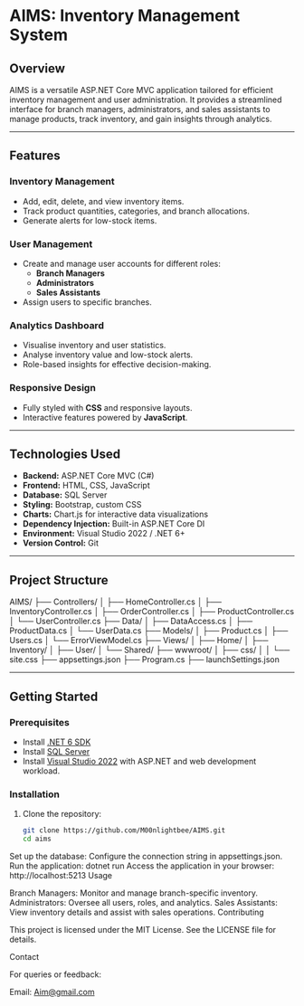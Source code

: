 # AIMS: Inventory Management System

## Overview
AIMS is a versatile ASP.NET Core MVC application tailored for efficient inventory management and user administration. It provides a streamlined interface for branch managers, administrators, and sales assistants to manage products, track inventory, and gain insights through analytics.

---

## Features
### Inventory Management
- Add, edit, delete, and view inventory items.
- Track product quantities, categories, and branch allocations.
- Generate alerts for low-stock items.

### User Management
- Create and manage user accounts for different roles:
  - **Branch Managers**
  - **Administrators**
  - **Sales Assistants**
- Assign users to specific branches.

### Analytics Dashboard
- Visualise inventory and user statistics.
- Analyse inventory value and low-stock alerts.
- Role-based insights for effective decision-making.

### Responsive Design
- Fully styled with **CSS** and responsive layouts.
- Interactive features powered by **JavaScript**.

---

## Technologies Used
- **Backend:** ASP.NET Core MVC (C#)
- **Frontend:** HTML, CSS, JavaScript
- **Database:** SQL Server
- **Styling:** Bootstrap, custom CSS
- **Charts:** Chart.js for interactive data visualizations
- **Dependency Injection:** Built-in ASP.NET Core DI
- **Environment:** Visual Studio 2022 / .NET 6+
- **Version Control:** Git

---

## Project Structure
AIMS/ ├── Controllers/ │ ├── HomeController.cs │ ├── InventoryController.cs │ ├── OrderController.cs │ ├── ProductController.cs │ └── UserController.cs ├── Data/ │ ├── DataAccess.cs │ ├── ProductData.cs │ └── UserData.cs ├── Models/ │ ├── Product.cs │ ├── Users.cs │ └── ErrorViewModel.cs ├── Views/ │ ├── Home/ │ ├── Inventory/ │ ├── User/ │ └── Shared/ ├── wwwroot/ │ ├── css/ │ │ └── site.css ├── appsettings.json ├── Program.cs ├── launchSettings.json


---

## Getting Started

### Prerequisites
- Install [.NET 6 SDK](https://dotnet.microsoft.com/download/dotnet/6.0)
- Install [SQL Server](https://www.microsoft.com/en-us/sql-server/sql-server-downloads)
- Install [Visual Studio 2022](https://visualstudio.microsoft.com/) with ASP.NET and web development workload.

### Installation
1. Clone the repository:
   ```bash
   git clone https://github.com/M00nlightbee/AIMS.git
   cd aims
Set up the database:
Configure the connection string in appsettings.json.
Run the application:
dotnet run
Access the application in your browser:
http://localhost:5213
Usage

Branch Managers: Monitor and manage branch-specific inventory.
Administrators: Oversee all users, roles, and analytics.
Sales Assistants: View inventory details and assist with sales operations.
Contributing



This project is licensed under the MIT License. See the LICENSE file for details.

Contact

For queries or feedback:

Email: Aim@gmail.com
